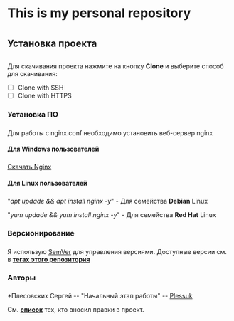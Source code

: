 # This is my personal repository <h1> 
## Установка проекта <h2> 
 Для скачивания проекта нажмите на кнопку **Clone** и выберите способ для скачивания:
 - [ ] Clone with SSH
 - [ ] Clone with HTTPS
### Установка ПО <h3> 
 Для работы с nginx.conf необходимо установить веб-сервер nginx
 #### Для Windows пользователей <h3>
 [Скачать Nginx](https://nginx.org/ru/download.html)
 #### Для Linux пользователей <h3>
 "*apt updade && apt install nginx -y*" - Для семейства **Debian** Linux
 
 "*yum updade && yum install nginx -y*" - Для семейства **Red Hat** Linux
### Версионирование <h3> 
 Я использую [SemVer](https://semver.org/lang/ru/) для управления версиями. Доступные версии см. в __[тегах этого репозитория](https://gitlab.rebrainme.com/plessuk/rebrain-devops-task-checkout/-/tags)__
### Авторы <h3> 
*Плесовских Сергей -- "Начальный этап работы" -- [Plessuk](https://gitlab.rebrainme.com/plessuk)
 
См. __[список](https://gitlab.rebrainme.com/plessuk/rebrain-devops-task-checkout/commits/master)__ тех, кто вносил правки в проект.
